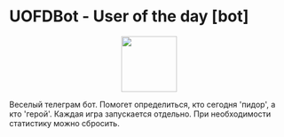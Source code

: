 # UOFDBot - User of the day [bot]
<p align="center">
  <img width="100px" src="https://user-images.githubusercontent.com/2866780/72239870-6a010c00-35f3-11ea-9d8f-9d499762e1bb.png"></img>
</p>

Веселый телеграм бот. Помогет определиться, кто сегодня 'пидор', а кто 'герой'. Каждая игра запускается отдельно. При необходимости статистику можно сбросить.

